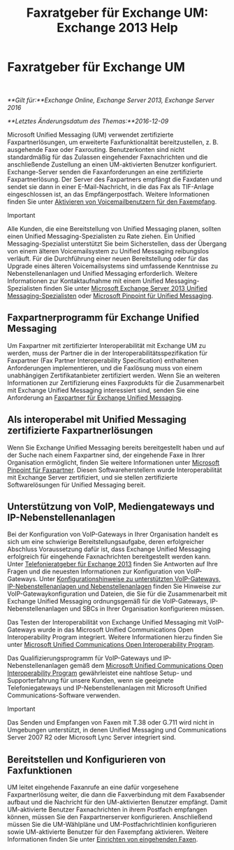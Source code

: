 ﻿---
title: 'Faxratgeber für Exchange UM: Exchange 2013 Help'
TOCTitle: Faxratgeber für Exchange UM
ms:assetid: 928a466d-cc0c-4160-bd4c-f0fc76b038d4
ms:mtpsurl: https://technet.microsoft.com/de-de/library/Ee364747(v=EXCHG.150)
ms:contentKeyID: 52062760
ms.date: 04/24/2018
mtps_version: v=EXCHG.150
ms.translationtype: HT
---

# Faxratgeber für Exchange UM

 

_**Gilt für:**Exchange Online, Exchange Server 2013, Exchange Server 2016_

_**Letztes Änderungsdatum des Themas:**2016-12-09_

Microsoft Unified Messaging (UM) verwendet zertifizierte Faxpartnerlösungen, um erweiterte Faxfunktionalität bereitzustellen, z. B. ausgehende Faxe oder Faxrouting. Benutzerkonten sind nicht standardmäßig für das Zulassen eingehender Faxnachrichten und die anschließende Zustellung an einen UM-aktivierten Benutzer konfiguriert. Exchange-Server senden die Faxanforderungen an eine zertifizierte Faxpartnerlösung. Der Server des Faxpartners empfängt die Faxdaten und sendet sie dann in einer E-Mail-Nachricht, in die das Fax als TIF-Anlage eingeschlossen ist, an das Empfängerpostfach. Weitere Informationen finden Sie unter [Aktivieren von Voicemailbenutzern für den Faxempfang](enable-voice-mail-users-to-receive-faxes-exchange-2013-help.md).


> [!IMPORTANT]
> Alle Kunden, die eine Bereitstellung von Unified Messaging planen, sollten einen Unified Messaging-Spezialisten zu Rate ziehen. Ein Unified Messaging-Spezialist unterstützt Sie beim Sicherstellen, dass der Übergang von einem älteren Voicemailsystem zu Unified Messaging reibungslos verläuft. Für die Durchführung einer neuen Bereitstellung oder für das Upgrade eines älteren Voicemailsystems sind umfassende Kenntnisse zu Nebenstellenanlagen und Unified Messaging erforderlich. Weitere Informationen zur Kontaktaufnahme mit einem Unified Messaging-Spezialisten finden Sie unter <A href="https://go.microsoft.com/fwlink/p/?linkid=262708">Microsoft Exchange Server 2013 Unified Messaging-Spezialisten</A> oder <A href="https://go.microsoft.com/fwlink/p/?linkid=261951">Microsoft Pinpoint für Unified Messaging</A>.



## Faxpartnerprogramm für Exchange Unified Messaging

Um Faxpartner mit zertifizierter Interoperabilität mit Exchange UM zu werden, muss der Partner die in der Interoperabilitätsspezifikation für Faxpartner (Fax Partner Interoperability Specification) enthaltenen Anforderungen implementieren, und die Faxlösung muss von einem unabhängigen Zertifikatanbieter zertifiziert werden. Wenn Sie an weiteren Informationen zur Zertifizierung eines Faxprodukts für die Zusammenarbeit mit Exchange Unified Messaging interessiert sind, senden Sie eine Anforderung an [Faxpartner für Exchange Unified Messaging](mailto:fax-part@microsoft.com).

## Als interoperabel mit Unified Messaging zertifizierte Faxpartnerlösungen

Wenn Sie Exchange Unified Messaging bereits bereitgestellt haben und auf der Suche nach einem Faxpartner sind, der eingehende Faxe in Ihrer Organisation ermöglicht, finden Sie weitere Informationen unter [Microsoft Pinpoint für Faxpartner](https://go.microsoft.com/fwlink/p/?linkid=190238). Diesen Softwareherstellern wurde Interoperabilität mit Exchange Server zertifiziert, und sie stellen zertifizierte Softwarelösungen für Unified Messaging bereit.

## Unterstützung von VoIP, Mediengateways und IP-Nebenstellenanlagen

Bei der Konfiguration von VoIP-Gateways in Ihrer Organisation handelt es sich um eine schwierige Bereitstellungsaufgabe, deren erfolgreicher Abschluss Voraussetzung dafür ist, dass Exchange Unified Messaging erfolgreich für eingehende Faxnachrichten bereitgestellt werden kann. Unter [Telefonieratgeber für Exchange 2013](telephony-advisor-for-exchange-2013-exchange-2013-help.md) finden Sie Antworten auf Ihre Fragen und die neuesten Informationen zur Konfiguration von VoIP-Gateways. Unter [Konfigurationshinweise zu unterstützten VoIP-Gateways, IP-Nebenstellenanlagen und Nebenstellenanlagen](configuration-notes-for-supported-voip-gateways-ip-pbxs-and-pbxs-exchange-2013-help.md) finden Sie Hinweise zur VoIP-Gatewaykonfiguration und Dateien, die Sie für die Zusammenarbeit mit Exchange Unified Messaging ordnungsgemäß für die VoIP-Gateways, IP-Nebenstellenanlagen und SBCs in Ihrer Organisation konfigurieren müssen.

Das Testen der Interoperabilität von Exchange Unified Messaging mit VoIP-Gateways wurde in das Microsoft Unified Communications Open Interoperability Program integriert. Weitere Informationen hierzu finden Sie unter [Microsoft Unified Communications Open Interoperability Program](http://go.microsoft.com/fwlink/p/?linkid=140722).

Das Qualifizierungsprogramm für VoIP-Gateways und IP-Nebenstellenanlagen gemäß dem [Microsoft Unified Communications Open Interoperability Program](http://go.microsoft.com/fwlink/p/?linkid=140722) gewährleistet eine nahtlose Setup- und Supporterfahrung für unsere Kunden, wenn sie geeignete Telefoniegateways und IP-Nebenstellenanlagen mit Microsoft Unified Communications-Software verwenden.


> [!IMPORTANT]
> Das Senden und Empfangen von Faxen mit T.38 oder G.711 wird nicht in Umgebungen unterstützt, in denen Unified Messaging und Communications Server 2007 R2 oder Microsoft Lync Server integriert sind.



## Bereitstellen und Konfigurieren von Faxfunktionen

UM leitet eingehende Faxanrufe an eine dafür vorgesehene Faxpartnerlösung weiter, die dann die Faxverbindung mit dem Faxabsender aufbaut und die Nachricht für den UM-aktivierten Benutzer empfängt. Damit UM-aktivierte Benutzer Faxnachrichten in ihrem Postfach empfangen können, müssen Sie den Faxpartnerserver konfigurieren. Anschließend müssen Sie die UM-Wählpläne und UM-Postfachrichtlinien konfigurieren sowie UM-aktivierte Benutzer für den Faxempfang aktivieren. Weitere Informationen finden Sie unter [Einrichten von eingehenden Faxen](setting-up-incoming-faxing-exchange-2013-help.md).

